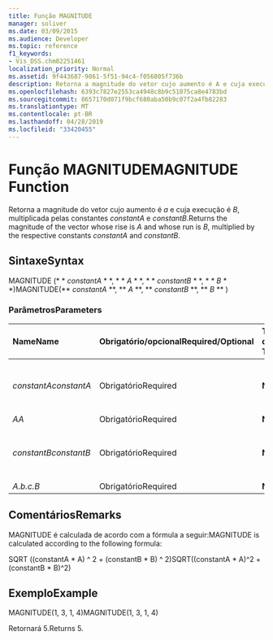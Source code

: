 ```yaml
---
title: Função MAGNITUDE
manager: soliver
ms.date: 03/09/2015
ms.audience: Developer
ms.topic: reference
f1_keywords:
- Vis_DSS.chm82251461
localization_priority: Normal
ms.assetid: 9f443687-9861-5f51-94c4-f056805f736b
description: Retorna a magnitude do vetor cujo aumento é A e cuja execução é B, multiplicada pelas constantes constantA e constantB.
ms.openlocfilehash: 6393c7827e2553ca4948c8b9c51075ca8e4783bd
ms.sourcegitcommit: 8657170d071f9bcf680aba50b9c07f2a4fb82283
ms.translationtype: MT
ms.contentlocale: pt-BR
ms.lasthandoff: 04/28/2019
ms.locfileid: "33420455"
---
```

# <a name="magnitude-function"></a><span data-ttu-id="5a049-103">Função MAGNITUDE</span><span class="sxs-lookup"><span data-stu-id="5a049-103">MAGNITUDE Function</span></span>

<span data-ttu-id="5a049-104">Retorna a magnitude do vetor cujo aumento é _a_ e cuja execução é _B_, multiplicada pelas constantes _constantA_ e _constantB_.</span><span class="sxs-lookup"><span data-stu-id="5a049-104">Returns the magnitude of the vector whose rise is  _A_ and whose run is  _B_, multiplied by the respective constants  _constantA_ and  _constantB_.</span></span> 
  
## <a name="syntax"></a><span data-ttu-id="5a049-105">Sintaxe</span><span class="sxs-lookup"><span data-stu-id="5a049-105">Syntax</span></span>

<span data-ttu-id="5a049-106">MAGNITUDE (\* \* *constantA* \* \*, \* \* *A* \* \*, \* \* *constantB* \* \*, \* \* *B* \* \*)</span><span class="sxs-lookup"><span data-stu-id="5a049-106">MAGNITUDE(\*\* *constantA* \*\*, \*\* *A* \*\*, \*\* *constantB* \*\*, \*\* *B* \*\* )</span></span> 
  
### <a name="parameters"></a><span data-ttu-id="5a049-107">Parâmetros</span><span class="sxs-lookup"><span data-stu-id="5a049-107">Parameters</span></span>

|<span data-ttu-id="5a049-108">**Name**</span><span class="sxs-lookup"><span data-stu-id="5a049-108">**Name**</span></span>|<span data-ttu-id="5a049-109">**Obrigatório/opcional**</span><span class="sxs-lookup"><span data-stu-id="5a049-109">**Required/Optional**</span></span>|<span data-ttu-id="5a049-110">**Tipo de dados**</span><span class="sxs-lookup"><span data-stu-id="5a049-110">**Data Type**</span></span>|<span data-ttu-id="5a049-111">**Descrição**</span><span class="sxs-lookup"><span data-stu-id="5a049-111">**Description**</span></span>|
|:-----|:-----|:-----|:-----|
| <span data-ttu-id="5a049-112">_constantA_</span><span class="sxs-lookup"><span data-stu-id="5a049-112">_constantA_</span></span> <br/> |<span data-ttu-id="5a049-113">Obrigatório</span><span class="sxs-lookup"><span data-stu-id="5a049-113">Required</span></span>  <br/> |<span data-ttu-id="5a049-114">**Número**</span><span class="sxs-lookup"><span data-stu-id="5a049-114">**Number**</span></span> <br/> |<span data-ttu-id="5a049-115">A constante pela qual multiplicar a elevação.</span><span class="sxs-lookup"><span data-stu-id="5a049-115">The constant by which to multiply the rise.</span></span>  <br/> |
| <span data-ttu-id="5a049-116">_A_</span><span class="sxs-lookup"><span data-stu-id="5a049-116">_A_</span></span> <br/> |<span data-ttu-id="5a049-117">Obrigatório</span><span class="sxs-lookup"><span data-stu-id="5a049-117">Required</span></span>  <br/> |<span data-ttu-id="5a049-118">**Número**</span><span class="sxs-lookup"><span data-stu-id="5a049-118">**Number**</span></span> <br/> |<span data-ttu-id="5a049-119">A elevação.</span><span class="sxs-lookup"><span data-stu-id="5a049-119">The rise.</span></span>  <br/> |
| <span data-ttu-id="5a049-120">_constantB_</span><span class="sxs-lookup"><span data-stu-id="5a049-120">_constantB_</span></span> <br/> |<span data-ttu-id="5a049-121">Obrigatório</span><span class="sxs-lookup"><span data-stu-id="5a049-121">Required</span></span>  <br/> |<span data-ttu-id="5a049-122">**Número**</span><span class="sxs-lookup"><span data-stu-id="5a049-122">**Number**</span></span> <br/> |<span data-ttu-id="5a049-123">A constante pela qual multiplicar a execução.</span><span class="sxs-lookup"><span data-stu-id="5a049-123">The constant by which to multiply the run.</span></span>  <br/> |
| <span data-ttu-id="5a049-124">_A.b.c._</span><span class="sxs-lookup"><span data-stu-id="5a049-124">_B_</span></span> <br/> |<span data-ttu-id="5a049-125">Obrigatório</span><span class="sxs-lookup"><span data-stu-id="5a049-125">Required</span></span>  <br/> |<span data-ttu-id="5a049-126">**Número**</span><span class="sxs-lookup"><span data-stu-id="5a049-126">**Number**</span></span> <br/> |<span data-ttu-id="5a049-127">A execução.</span><span class="sxs-lookup"><span data-stu-id="5a049-127">The run.</span></span>  <br/> |
   
## <a name="remarks"></a><span data-ttu-id="5a049-128">Comentários</span><span class="sxs-lookup"><span data-stu-id="5a049-128">Remarks</span></span>

<span data-ttu-id="5a049-129">MAGNITUDE é calculada de acordo com a fórmula a seguir:</span><span class="sxs-lookup"><span data-stu-id="5a049-129">MAGNITUDE is calculated according to the following formula:</span></span>
  
<span data-ttu-id="5a049-130">SQRT ((constantA \* A) ^ 2 + (constantB \* B) ^ 2)</span><span class="sxs-lookup"><span data-stu-id="5a049-130">SQRT((constantA \* A)^2 + (constantB \* B)^2)</span></span>
  
## <a name="example"></a><span data-ttu-id="5a049-131">Exemplo</span><span class="sxs-lookup"><span data-stu-id="5a049-131">Example</span></span>

<span data-ttu-id="5a049-132">MAGNITUDE(1, 3, 1, 4)</span><span class="sxs-lookup"><span data-stu-id="5a049-132">MAGNITUDE(1, 3, 1, 4)</span></span> 
  
<span data-ttu-id="5a049-133">Retornará 5.</span><span class="sxs-lookup"><span data-stu-id="5a049-133">Returns 5.</span></span> 
  


